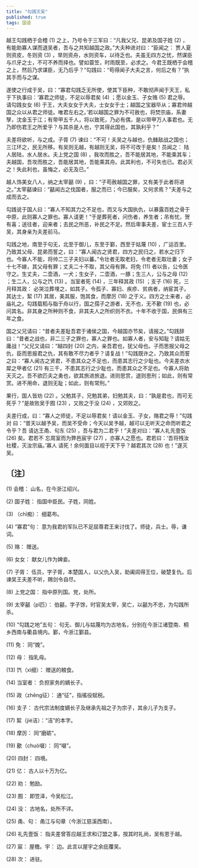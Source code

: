 ```yaml
---
title: "勾践灭吴"
published: true
tags: 国语
---
```


越王勾践栖于会稽 (1) 之上，乃号令于三军曰：“凡我父兄、昆弟及国子姓 (2) ，有能助寡人谋而退吴者，吾与之共知越国之政。”大夫种进对曰：“臣闻之： 贾人夏则资皮，冬则资 (3) ，旱则资舟，水则资车，以待乏也。夫虽无四方之忧，然谋臣与爪牙之士，不可不养而择也。譬如蓑笠，时雨既至，必求之。今君王既栖于会稽之上，然后乃求谋臣，无乃后乎？”勾践曰：“苟得闻子大夫之言，何后之有？”执其手而与之谋。

遂使之行成于吴，曰：“寡君勾践乏无所使，使其下臣种，不敢彻声闻于天王，私于下执事曰：‘寡君之师徒，不足以辱君矣 (4) ；愿以金玉、子女赂 (5) 君之辱。请勾践女女 (6) 于王，大夫女女于大夫，士女女于士；越国之宝器毕从；寡君帅越国之众以从君之师徒。唯君左右之。’若以越国之罪为不可赦也，将焚宗庙，系妻孥，沈金玉于江；有带甲五千人，将以致死，乃必有偶，是以带甲万人事君也。无乃即伤君王之所爱乎？与其杀是人也，宁其得此国也，其孰利乎？”

夫差将欲听，与之成。子胥 (7) 谏曰：“不可！夫吴之与越也，仇雠敌战之国也；三江环之，民无所移。有吴则无越，有越则无吴，将不可改于是矣！员闻之： 陆人居陆，水人居水。夫上党之国 (8) ，我攻而胜之，吾不能居其地，不能乘其车；夫越国，吾攻而胜之，吾能居其地，吾能乘其舟。此其利也，不可失也已。君必灭之！失此利也，虽悔之，必无及已。”

越人饰美女八人，纳之太宰嚭 (9) ，曰：“子苟赦越国之罪，又有美于此者将进之。”太宰嚭谏曰：“嚭闻古之伐国者，服之而已；今已服矣，又何求焉？”夫差与之成而去之。

勾践说于国人曰：“寡人不知其力之不足也，而又与大国执仇，以暴露百姓之骨于中原，此则寡人之罪也。寡人请更！”于是葬死者，问伤者，养生者；吊有忧，贺有喜；送往者，迎来者；去民之所恶，补民之不足。然后卑事夫差，宦士三百人于吴，其身亲为夫差前马。

勾践之地，南至于句无，北至于御儿，东至于鄞，西至于姑蔑 (10) ，广运百里。乃致其父母、昆弟而誓之，曰：“寡人闻古之贤君，四方之民归之，若水之归下也。今寡人不能，将帅二三子夫妇以蕃。”令壮者无取老妇，令老者无取壮妻；女子十七不嫁，其父母有罪；丈夫二十不取，其父母有罪。将免 (11) 者以告，公令医守之。生丈夫，二壶酒，一犬；生女子，二壶酒，一豚；生三人，公与之母 (12) ；生二人，公与之饩 (13) 。当室者死 (14) ，三年释其政 (15) ；支子 (16) 死，三月释其政： 必哭泣葬埋之，如其子。令孤子、寡妇、疾疹、贫病者，纳宦其子。其达士，絜 (17) 其居，美其服，饱其食，而摩厉 (18) 之于义。四方之士来者，必庙礼之。勾践载稻与脂于舟以行，国之孺子之游者，无不也，无不歠 (19) 也，必问其名。非其身之所种则不食，非其夫人之所织则不衣。十年不收于国，民俱有三年之食。

国之父兄请曰：“昔者夫差耻吾君于诸侯之国，今越国亦节矣，请报之。”勾践辞曰：“昔者之战也，非二三子之罪也，寡人之罪也。如寡人者，安与知耻？请姑无庸战！”父兄又请曰：“越四封 (20) 之内，亲吾君也，犹父母也。子而思报父母之仇，臣而思报君之仇，其有敢不尽力者乎？请复战！”勾践既许之，乃致其众而誓之曰：“寡人闻古之贤君，不患其众之不足也，而患其志行之少耻也。今夫差衣水犀之甲者亿 (21) 有三千，不患其志行之少耻也，而患其众之不足也。今寡人将助天灭之。吾不欲匹夫之勇也，欲其旅进旅退。进则思赏，退则思刑；如此，则有常赏。进不用命，退则无耻；如此，则有常刑。”

果行，国人皆劝 (22) 。父勉其子，兄勉其弟，妇勉其夫，曰：“孰是君也，而可无死乎？”是故败吴于囿 (23) ，又败之于没 (24) ，又郊败之。

夫差行成，曰：“寡人之师徒，不足以辱君矣！请以金玉、子女，赂君之辱！”勾践对
曰：“昔天以越予吴，而吴不受命；今天以吴予越，越可以无听天之命而听君之令乎？吾
请达王甬、句东 (25) ，吾与君为二君乎！”夫差对曰：“寡人礼先壹饭 (26) 矣。君若不
忘周室而为弊邑宸宇 (27) ，亦寡人之愿也。君若曰：‘吾将残汝社稷，灭汝宗庙。’寡人
请死！余何面目以视于天下乎？越君其次 (28) 也！”遂灭吴。

## 〔注〕　

(1) 会稽： 山名，在今浙江绍兴。

(2) 国子姓： 指国中臣民。子姓，同姓。

(3) （chī痴）： 细葛布。

(4) “寡君”句： 意为我君的军队已不足屈尊君王来讨伐了。师徒，兵士。辱，谦词。

(5) 赂： 赠送。

(6) 女女： 献女儿作为婢妾。

(7) 子胥： 伍员，字子胥，本楚国人，以父仇入吴，助阖闾得王位，破楚复仇。后谏吴王夫差不听，赐剑令自尽。

(8) 上党之国： 指中原列国。党，处所。

(9) 太宰嚭（pǐ匹）： 伯嚭，字子馀，时官吴太宰，吴亡，以嚭为不忠，为勾践所杀。

(10) “勾践之地”五句： 句无、御儿与姑蔑均为古地名，分别在今浙江诸暨南、桐乡西南与衢县境内。鄞，今浙江鄞县。

(11) 免： 同“娩”。

(12) 母： 指乳母。

(13) 饩（xì细）： 赠送的粮食。

(14) 当室者： 负担家务的嫡长子。

(15) 政（zhēng征）： 通“征”，指徭役赋税。

(16) 支子： 古代宗法制度嫡长子及继承先祖之子为宗子，其余儿子为支子。

(17) 絜（jié洁）：“洁”的本字。

(18) 摩厉： 同“磨砺”。

(19) 歠（chuò啜）： 同“啜”。

(20) 四封： 四境。

(21) 亿： 古人以十万为亿。

(22) 劝： 勉励。

(23) 囿： 即笠泽，今吴松江。

(24) 没： 古地名，处所不详。

(25) 甬、句： 甬江与句章（今浙江慈溪西南）。

(26) 礼先壹饭： 指夫差曾答应越王求和订盟之事，按其时礼尚，吴有恩于越。

(27) 宸： 屋檐。宇： 边。此言以屋宇之余庇覆吴。

(28) 次： 进驻。

